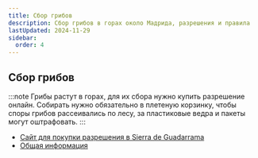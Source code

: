 ```yaml
---
title: Сбор грибов
description: Сбор грибов в горах около Мадрида, разрешения и правила
lastUpdated: 2024-11-29
sidebar:
  order: 4
---
```


## Сбор грибов

:::note
Грибы растут в горах, для их сбора нужно купить разрешение онлайн. Собирать нужно обязательно в плетеную корзинку, чтобы споры грибов рассеивались по лесу, за пластиковые ведра и пакеты могут оштрафовать.
:::

- [Сайт для покупки разрешения в Sierra de Guadarrama](https://www.reservasparquesnacionales.es/real/ParquesNac/usu/html/detalle-actividad-oapn.aspx?cen=27&act=26)
- [Общая информация](https://www.comunidad.madrid/servicios/salud/setas-silvestres)